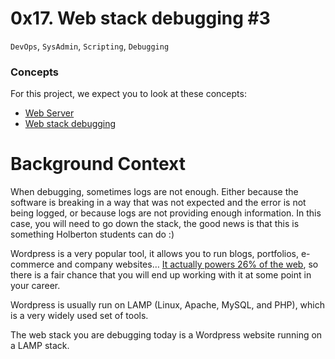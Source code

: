# 0x17. Web stack debugging #3
`DevOps`, `SysAdmin`, `Scripting`, `Debugging`

### Concepts
For this project, we expect you to look at these concepts:

* [Web Server](https://intranet.alxswe.com/concepts/17)
* [Web stack debugging](https://intranet.alxswe.com/concepts/68)

# Background Context


When debugging, sometimes logs are not enough. Either because the software is breaking in a way that was not expected and the error is not being logged, or because logs are not providing enough information. In this case, you will need to go down the stack, the good news is that this is something Holberton students can do :)

Wordpress is a very popular tool, it allows you to run blogs, portfolios, e-commerce and company websites… [It actually powers 26% of the web](https://managewp.com/blog/statistics-about-wordpress-usage), so there is a fair chance that you will end up working with it at some point in your career.

Wordpress is usually run on LAMP (Linux, Apache, MySQL, and PHP), which is a very widely used set of tools.

The web stack you are debugging today is a Wordpress website running on a LAMP stack.

